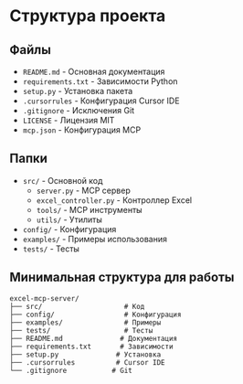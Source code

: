 # Структура проекта

## Файлы
- `README.md` - Основная документация
- `requirements.txt` - Зависимости Python
- `setup.py` - Установка пакета
- `.cursorrules` - Конфигурация Cursor IDE
- `.gitignore` - Исключения Git
- `LICENSE` - Лицензия MIT
- `mcp.json` - Конфигурация MCP

## Папки
- `src/` - Основной код
  - `server.py` - MCP сервер
  - `excel_controller.py` - Контроллер Excel
  - `tools/` - MCP инструменты
  - `utils/` - Утилиты
- `config/` - Конфигурация
- `examples/` - Примеры использования
- `tests/` - Тесты

## Минимальная структура для работы
```
excel-mcp-server/
├── src/                    # Код
├── config/                 # Конфигурация
├── examples/               # Примеры
├── tests/                  # Тесты
├── README.md              # Документация
├── requirements.txt       # Зависимости
├── setup.py              # Установка
├── .cursorrules          # Cursor IDE
└── .gitignore           # Git
``` 